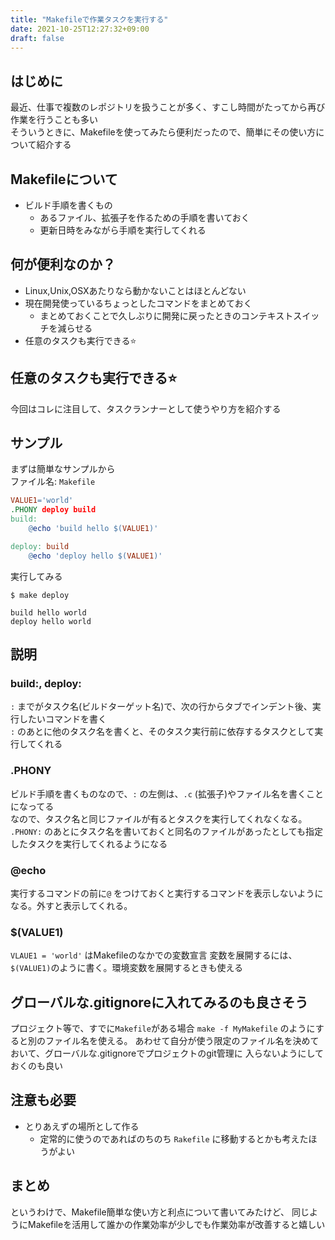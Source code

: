 ```yaml
---
title: "Makefileで作業タスクを実行する"
date: 2021-10-25T12:27:32+09:00
draft: false
---
```



## はじめに

最近、仕事で複数のレポジトリを扱うことが多く、すこし時間がたってから再び作業を行うことも多い  
そういうときに、Makefileを使ってみたら便利だったので、簡単にその使い方について紹介する

## Makefileについて

- ビルド手順を書くもの
  - あるファイル、拡張子を作るための手順を書いておく
  - 更新日時をみながら手順を実行してくれる

## 何が便利なのか？

- Linux,Unix,OSXあたりなら動かないことはほとんどない
- 現在開発使っているちょっとしたコマンドをまとめておく
  - まとめておくことで久しぶりに開発に戻ったときのコンテキストスイッチを減らせる
- 任意のタスクも実行できる⭐

## 任意のタスクも実行できる⭐

今回はコレに注目して、タスクランナーとして使うやり方を紹介する

## サンプル

まずは簡単なサンプルから  
ファイル名: `Makefile`

```Makefile
VALUE1='world'
.PHONY deploy build
build:
	@echo 'build hello $(VALUE1)'

deploy: build
	@echo 'deploy hello $(VALUE1)'
```

実行してみる

```
$ make deploy

build hello world
deploy hello world
```

## 説明

### build:, deploy:

`:` までがタスク名(ビルドターゲット名)で、次の行からタブでインデント後、実行したいコマンドを書く  
`:` のあとに他のタスク名を書くと、そのタスク実行前に依存するタスクとして実行してくれる

### .PHONY

ビルド手順を書くものなので、`:` の左側は、`.c` (拡張子)やファイル名を書くことになってる  
なので、タスク名と同じファイルが有るとタスクを実行してくれなくなる。  
`.PHONY:` のあとにタスク名を書いておくと同名のファイルがあったとしても指定したタスクを実行してくれるようになる  

### @echo

実行するコマンドの前に`@` をつけておくと実行するコマンドを表示しないようになる。外すと表示してくれる。


### $(VALUE1)

`VLAUE1 = 'world'` はMakefileのなかでの変数宣言
変数を展開するには、`$(VALUE1)`のように書く。環境変数を展開するときも使える


## グローバルな.gitignoreに入れてみるのも良さそう

プロジェクト等で、すでに`Makefile`がある場合 `make -f MyMakefile` のようにすると別のファイル名を使える。
あわせて自分が使う限定のファイル名を決めておいて、グローバルな.gitignoreでプロジェクトのgit管理に
入らないようにしておくのも良い

## 注意も必要

- とりあえずの場所として作る
  - 定常的に使うのであればのちのち `Rakefile` に移動するとかも考えたほうがよい

## まとめ

というわけで、Makefile簡単な使い方と利点について書いてみたけど、
同じようにMakefileを活用して誰かの作業効率が少しでも作業効率が改善すると嬉しい
